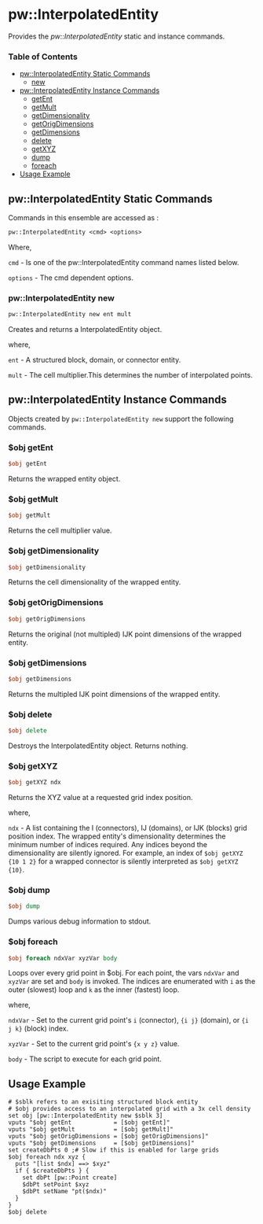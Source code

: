 # pw::InterpolatedEntity

Provides the *pw::InterpolatedEntity* static and instance commands.

### Table of Contents
* [pw::InterpolatedEntity Static Commands](#pwinterpolatedentity-static-commands)
  * [new](#pwinterpolatedentity-new)
* [pw::InterpolatedEntity Instance Commands](#pwinterpolatedentity-instance-commands)
  * [getEnt](#obj-getent)
  * [getMult](#obj-getmult)
  * [getDimensionality](#obj-getdimensionality)
  * [getOrigDimensions](#obj-getorigdimensions)
  * [getDimensions](#obj-getdimensions)
  * [delete](#obj-delete)
  * [getXYZ](#obj-getxyz)
  * [dump](#obj-dump)
  * [foreach](#obj-foreach)
* [Usage Example](#usage-example)

## pw::InterpolatedEntity Static Commands

Commands in this ensemble are accessed as :

```Tcl
pw::InterpolatedEntity <cmd> <options>
```
Where,

`cmd` - Is one of the pw::InterpolatedEntity command names listed below.

`options` - The cmd dependent options.

### pw::InterpolatedEntity new
```Tcl
pw::InterpolatedEntity new ent mult
```
Creates and returns a InterpolatedEntity object.

where,

`ent` - A structured block, domain, or connector entity.

`mult` - The cell multiplier.This determines the number of interpolated points.


## pw::InterpolatedEntity Instance Commands

Objects created by `pw::InterpolatedEntity new` support the following commands.

### $obj getEnt
```tcl
$obj getEnt
```
Returns the wrapped entity object.

### $obj getMult
```tcl
$obj getMult
```
Returns the cell multiplier value.

### $obj getDimensionality
```tcl
$obj getDimensionality
```
Returns the cell dimensionality of the wrapped entity.

### $obj getOrigDimensions
```tcl
$obj getOrigDimensions
```
Returns the original (not multipled) IJK point dimensions of the wrapped entity.

### $obj getDimensions
```tcl
$obj getDimensions
```
Returns the multipled IJK point dimensions of the wrapped entity.

### $obj delete
```tcl
$obj delete
```
Destroys the InterpolatedEntity object. Returns nothing.

### $obj getXYZ
```tcl
$obj getXYZ ndx
```
Returns the XYZ value at a requested grid index position.

where,

`ndx` - A list containing the I (connectors), IJ (domains), or IJK (blocks) grid position index. The wrapped entity's dimensionality determines the minimum number of indices required. Any indices beyond the dimensionality are silently ignored. For example, an index of `$obj getXYZ {10 1 2}` for a wrapped connector is silently interpreted as `$obj getXYZ {10}`.

### $obj dump
```tcl
$obj dump
```
Dumps various debug information to stdout.

### $obj foreach
```tcl
$obj foreach ndxVar xyzVar body
```
Loops over every grid point in $obj. For each point, the vars `ndxVar` and `xyzVar` are set and `body` is invoked. The indices are enumerated with `i` as the outer (slowest) loop and `k` as the inner (fastest) loop.

where,

`ndxVar` - Set to the current grid point's `i` (connector), `{i j}` (domain), or `{i j k}` (block) index.

`xyzVar` - Set to the current grid point's `{x y z}` value.

`body` - The script to execute for each grid point.


## Usage Example
```
# $sblk refers to an exisiting structured block entity
# $obj provides access to an interpolated grid with a 3x cell density
set obj [pw::InterpolatedEntity new $sblk 3]
vputs "$obj getEnt            = [$obj getEnt]"
vputs "$obj getMult           = [$obj getMult]"
vputs "$obj getOrigDimensions = [$obj getOrigDimensions]"
vputs "$obj getDimensions     = [$obj getDimensions]"
set createDbPts 0 ;# Slow if this is enabled for large grids
$obj foreach ndx xyz {
  puts "[list $ndx] ==> $xyz"
  if { $createDbPts } {
    set dbPt [pw::Point create]
    $dbPt setPoint $xyz
    $dbPt setName "pt($ndx)"
  }
}
$obj delete
```
